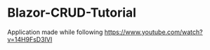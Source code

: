 # Blazor-CRUD-Tutorial
Application made while following https://www.youtube.com/watch?v=14H9FsD3IVI
